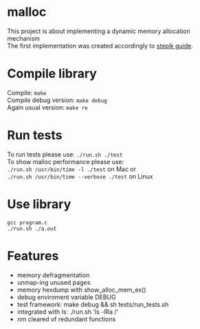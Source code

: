 # malloc
This project is about implementing a dynamic memory allocation mechanism<br>
The first implementation was created accordingly to [stepik guide](https://stepik.org/lesson/44328/step/1?unit=22140).

Compile library
===
Compile: ```make```<br>
Compile debug version: ```make debug```<br>
Again usual version: ```make re```<br>

Run tests
===
To run tests please use: ```./run.sh ./test```<br>
To show malloc performance please use:<br>
```./run.sh /usr/bin/time -l ./test``` on Mac or<br>
```./run.sh /usr/bin/time --verbose ./test``` on Linux<br>

Use library
===
```gcc program.c```<br>
```./run.sh ./a.out```

Features
===
* memory defragmentation
* unmap-ing unused pages
* memory hexdump with show_alloc_mem_ex()
* debug enviroment variable DEBUG
* test framework: make debug && sh tests/run_tests.sh
* integrated with ls: ./run.sh 'ls -lRa /'
* nm cleared of redundant functions
